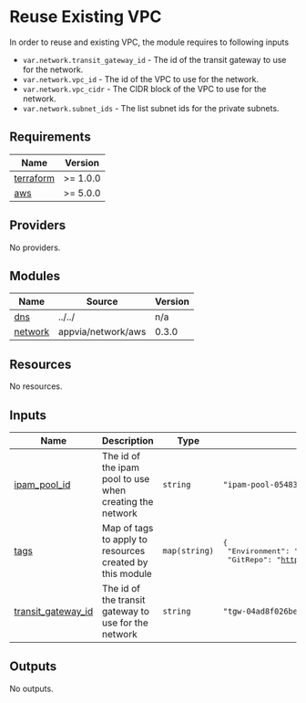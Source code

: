 # Reuse Existing VPC

In order to reuse and existing VPC, the module requires to following inputs

- `var.network.transit_gateway_id` - The id of the transit gateway to use for the network.
- `var.network.vpc_id` - The id of the VPC to use for the network.
- `var.network.vpc_cidr` - The CIDR block of the VPC to use for the network.
- `var.network.subnet_ids` - The list subnet ids for the private subnets.

<!-- BEGIN_TF_DOCS -->
## Requirements

| Name | Version |
|------|---------|
| <a name="requirement_terraform"></a> [terraform](#requirement\_terraform) | >= 1.0.0 |
| <a name="requirement_aws"></a> [aws](#requirement\_aws) | >= 5.0.0 |

## Providers

No providers.

## Modules

| Name | Source | Version |
|------|--------|---------|
| <a name="module_dns"></a> [dns](#module\_dns) | ../../ | n/a |
| <a name="module_network"></a> [network](#module\_network) | appvia/network/aws | 0.3.0 |

## Resources

No resources.

## Inputs

| Name | Description | Type | Default | Required |
|------|-------------|------|---------|:--------:|
| <a name="input_ipam_pool_id"></a> [ipam\_pool\_id](#input\_ipam\_pool\_id) | The id of the ipam pool to use when creating the network | `string` | `"ipam-pool-054836edbcccd8983"` | no |
| <a name="input_tags"></a> [tags](#input\_tags) | Map of tags to apply to resources created by this module | `map(string)` | <pre>{<br>  "Environment": "Testing",<br>  "GitRepo": "https://github.com/appvia/terraform-aws-dns"<br>}</pre> | no |
| <a name="input_transit_gateway_id"></a> [transit\_gateway\_id](#input\_transit\_gateway\_id) | The id of the transit gateway to use for the network | `string` | `"tgw-04ad8f026be8b7eb6"` | no |

## Outputs

No outputs.
<!-- END_TF_DOCS -->

